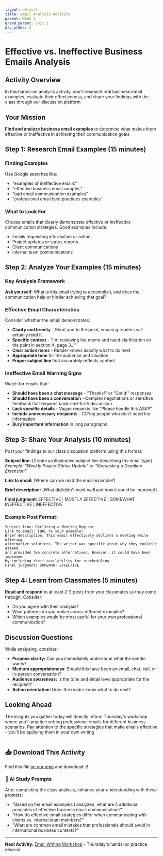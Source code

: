 ```yaml
---
layout: default
title: Email Analysis Activity
parent: Week 1
grand_parent: Unit 1
nav_order: 2
---
```


# Effective vs. Ineffective Business Emails Analysis

## Activity Overview

In this hands-on analysis activity, you'll research real business email examples, evaluate their effectiveness, and share your findings with the class through our discussion platform.

## Your Mission

**Find and analyze business email examples** to determine what makes them effective or ineffective in achieving their communication goals.

## Step 1: Research Email Examples (15 minutes)

### Finding Examples
Use Google searches like:
- "examples of ineffective emails"
- "effective business email samples"
- "bad email communication examples"
- "professional email best practices examples"

### What to Look For
Choose emails that clearly demonstrate effective or ineffective communication strategies. Good examples include:
- Emails requesting information or action
- Project updates or status reports
- Client communications
- Internal team communications

## Step 2: Analyze Your Examples (15 minutes)

### Key Analysis Framework

**Ask yourself:** What is this email trying to accomplish, and does the communication help or hinder achieving that goal?

### Effective Email Characteristics
Consider whether the email demonstrates:
- **Clarity and brevity** - Short and to the point, ensuring readers will actually read it
- **Specific context** - "I'm reviewing the memo and need clarification on the point in section X, page 3..."
- **Clear action items** - Reader knows exactly what to do next
- **Appropriate tone** for the audience and situation
- **Proper subject line** that accurately reflects content

### Ineffective Email Warning Signs
Watch for emails that:
- **Should have been a chat message** - "Thanks!" or "Got it!" responses
- **Should have been a conversation** - Complex negotiations or sensitive feedback that requires back-and-forth discussion
- **Lack specific details** - Vague requests like "Please handle this ASAP"
- **Include unnecessary recipients** - CC'ing people who don't need the information
- **Bury important information** in long paragraphs

## Step 3: Share Your Analysis (10 minutes)

Post your findings to our class discussion platform using this format:

**Subject line:** [Create an illustrative subject line describing the email type]
*Example:  "Weekly Project Status Update" or "Requesting a Deadline Extension"*

**Link to email:** [Where can we read the email example?]

**Brief description:** [What did/didn't work well and how it could be improved]

**Final judgment:** EFFECTIVE | MOSTLY EFFECTIVE | SOMEWHAT INEFFECTIVE | INEFFECTIVE

### Example Post Format:
```
Subject line: Declining a Meeting Request
Link to email: [URL to your example]
Brief description: This email effectively declines a meeting while offering 
alternative solutions. The writer was specific about why they couldn't attend 
and provided two concrete alternatives. However, it could have been improved 
by including their availability for rescheduling.
Final judgment: SOMEWHAT EFFECTIVE
```

## Step 4: Learn from Classmates (5 minutes)

**Read and respond** to at least 2-3 posts from your classmates as they come through. Consider:
- Do you agree with their analysis?
- What patterns do you notice across different examples?
- Which examples would be most useful for your own professional communication?

## Discussion Questions

While analyzing, consider:
- **Purpose clarity:** Can you immediately understand what the sender wants?
- **Medium appropriateness:** Should this have been an email, chat, call, or in-person conversation?
- **Audience awareness:** Is the tone and detail level appropriate for the recipient?
- **Action orientation:** Does the reader know what to do next?

## Looking Ahead

The insights you gather today will directly inform Thursday's workshop where you'll practice writing professional emails for different business scenarios. Pay attention to the specific strategies that make emails effective - you'll be applying them in your own writing.

---

## 📥 Download This Activity

Find this file [on our repo](https://github.com/alainamb/uic_tr35-business-english-II/blob/main/unit1/week1/email-analysis-activity.md) and download it!

### 🤖 AI Study Prompts
After completing the class analysis, enhance your understanding with these prompts:
- "Based on the email examples I analyzed, what are 5 additional principles of effective business email communication?"
- "How do effective email strategies differ when communicating with clients vs. internal team members?"
- "What are common email mistakes that professionals should avoid in international business contexts?"

---

**Next Activity:** [Email Writing Workshop](email-writing-workshop.md) - Thursday's hands-on practice session
